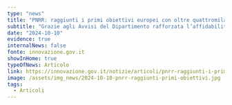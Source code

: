 ```yaml
---
type: "news"
title: "PNRR: raggiunti i primi obiettivi europei con oltre quattromila PA in cloud"
subtitle: "Grazie agli Avvisi del Dipartimento rafforzata l’affidabilità e la sicurezza di 25 mila servizi digitali a disposizione di cittadini e imprese"
date: "2024-10-10"
evidence: true
internalNews: false
fonte: innovazione.gov.it
showInHome: true
typeOfNews: Articolo
link: https://innovazione.gov.it/notizie/articoli/pnrr-raggiunti-i-primi-obiettivi-europei-con-oltre-quattromila-pa-in-cloud/
image: /assets/img_news/2024-10-10-pnrr-raggiunti-primi-obiettivi.jpg
tags:
  - Articoli
---
```



